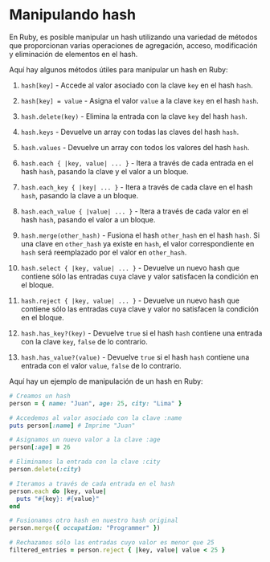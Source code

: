 # Manipulando hash

En Ruby, es posible manipular un hash utilizando una variedad de métodos que proporcionan varias operaciones de agregación, acceso, modificación y eliminación de elementos en el hash.

Aquí hay algunos métodos útiles para manipular un hash en Ruby:

1. `hash[key]` - Accede al valor asociado con la clave `key` en el hash `hash`.

2. `hash[key] = value` - Asigna el valor `value` a la clave `key` en el hash `hash`.

3. `hash.delete(key)` - Elimina la entrada con la clave `key` del hash `hash`.

4. `hash.keys` - Devuelve un array con todas las claves del hash `hash`.

5. `hash.values` - Devuelve un array con todos los valores del hash `hash`.

6. `hash.each { |key, value| ... }` - Itera a través de cada entrada en el hash `hash`, pasando la clave y el valor a un bloque.

7. `hash.each_key { |key| ... }` - Itera a través de cada clave en el hash `hash`, pasando la clave a un bloque.

8. `hash.each_value { |value| ... }` - Itera a través de cada valor en el hash `hash`, pasando el valor a un bloque.

9. `hash.merge(other_hash)` - Fusiona el hash `other_hash` en el hash `hash`. Si una clave en `other_hash` ya existe en `hash`, el valor correspondiente en `hash` será reemplazado por el valor en `other_hash`.

10. `hash.select { |key, value| ... }` - Devuelve un nuevo hash que contiene sólo las entradas cuya clave y valor satisfacen la condición en el bloque.

11. `hash.reject { |key, value| ... }` - Devuelve un nuevo hash que contiene sólo las entradas cuya clave y valor no satisfacen la condición en el bloque.

12. `hash.has_key?(key)` - Devuelve `true` si el hash `hash` contiene una entrada con la clave `key`, `false` de lo contrario.

13. `hash.has_value?(value)` - Devuelve `true` si el hash `hash` contiene una entrada con el valor `value`, `false` de lo contrario.

Aquí hay un ejemplo de manipulación de un hash en Ruby:

```ruby
# Creamos un hash
person = { name: "Juan", age: 25, city: "Lima" }

# Accedemos al valor asociado con la clave :name
puts person[:name] # Imprime "Juan"

# Asignamos un nuevo valor a la clave :age
person[:age] = 26

# Eliminamos la entrada con la clave :city
person.delete(:city)

# Iteramos a través de cada entrada en el hash
person.each do |key, value|
  puts "#{key}: #{value}"
end

# Fusionamos otro hash en nuestro hash original
person.merge({ occupation: "Programmer" })

# Rechazamos sólo las entradas cuyo valor es menor que 25
filtered_entries = person.reject { |key, value| value < 25 }
```